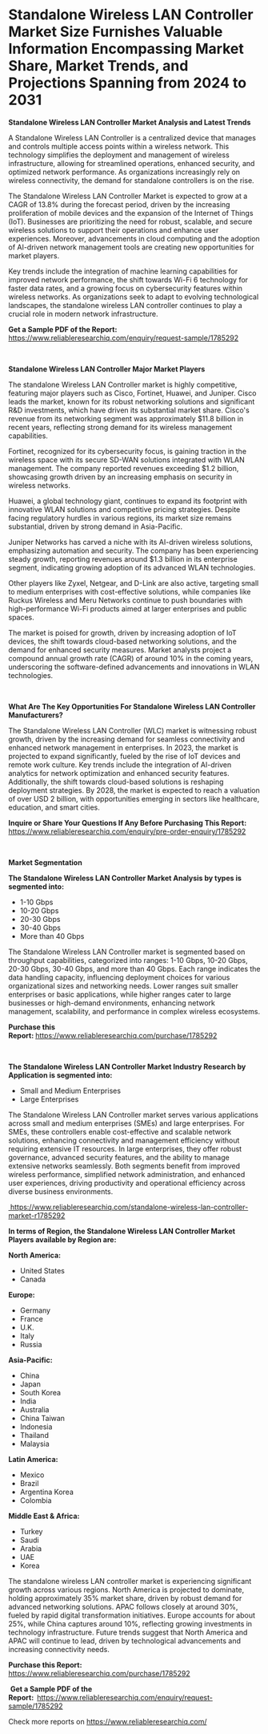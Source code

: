 <p><h1>Standalone Wireless LAN Controller Market Size Furnishes Valuable Information Encompassing Market Share, Market Trends, and Projections Spanning from 2024 to 2031</h1></p><p><strong>Standalone Wireless LAN Controller Market Analysis and Latest Trends</strong></p>
<p><p>A Standalone Wireless LAN Controller is a centralized device that manages and controls multiple access points within a wireless network. This technology simplifies the deployment and management of wireless infrastructure, allowing for streamlined operations, enhanced security, and optimized network performance. As organizations increasingly rely on wireless connectivity, the demand for standalone controllers is on the rise.</p><p>The Standalone Wireless LAN Controller Market is expected to grow at a CAGR of 13.8% during the forecast period, driven by the increasing proliferation of mobile devices and the expansion of the Internet of Things (IoT). Businesses are prioritizing the need for robust, scalable, and secure wireless solutions to support their operations and enhance user experiences. Moreover, advancements in cloud computing and the adoption of AI-driven network management tools are creating new opportunities for market players. </p><p>Key trends include the integration of machine learning capabilities for improved network performance, the shift towards Wi-Fi 6 technology for faster data rates, and a growing focus on cybersecurity features within wireless networks. As organizations seek to adapt to evolving technological landscapes, the standalone wireless LAN controller continues to play a crucial role in modern network infrastructure.</p></p>
<p><strong>Get a Sample PDF of the Report:&nbsp;</strong> <a href="https://www.reliableresearchiq.com/enquiry/request-sample/1785292?utm_campaign=1144&utm_medium=2&utm_source=Github&utm_content=ia&utm_term=27122024&utm_id=standalone-wireless-lan-controller">https://www.reliableresearchiq.com/enquiry/request-sample/1785292</a></p>
<p>&nbsp;</p>
<p><strong>Standalone Wireless LAN Controller Major Market Players</strong></p>
<p><p>The standalone Wireless LAN Controller market is highly competitive, featuring major players such as Cisco, Fortinet, Huawei, and Juniper. Cisco leads the market, known for its robust networking solutions and significant R&D investments, which have driven its substantial market share. Cisco's revenue from its networking segment was approximately $11.8 billion in recent years, reflecting strong demand for its wireless management capabilities.</p><p>Fortinet, recognized for its cybersecurity focus, is gaining traction in the wireless space with its secure SD-WAN solutions integrated with WLAN management. The company reported revenues exceeding $1.2 billion, showcasing growth driven by an increasing emphasis on security in wireless networks. </p><p>Huawei, a global technology giant, continues to expand its footprint with innovative WLAN solutions and competitive pricing strategies. Despite facing regulatory hurdles in various regions, its market size remains substantial, driven by strong demand in Asia-Pacific.</p><p>Juniper Networks has carved a niche with its AI-driven wireless solutions, emphasizing automation and security. The company has been experiencing steady growth, reporting revenues around $1.3 billion in its enterprise segment, indicating growing adoption of its advanced WLAN technologies.</p><p>Other players like Zyxel, Netgear, and D-Link are also active, targeting small to medium enterprises with cost-effective solutions, while companies like Ruckus Wireless and Meru Networks continue to push boundaries with high-performance Wi-Fi products aimed at larger enterprises and public spaces.</p><p>The market is poised for growth, driven by increasing adoption of IoT devices, the shift towards cloud-based networking solutions, and the demand for enhanced security measures. Market analysts project a compound annual growth rate (CAGR) of around 10% in the coming years, underscoring the software-defined advancements and innovations in WLAN technologies.</p></p>
<p>&nbsp;</p>
<p><strong>What Are The Key Opportunities For Standalone Wireless LAN Controller Manufacturers?</strong></p>
<p><p>The Standalone Wireless LAN Controller (WLC) market is witnessing robust growth, driven by the increasing demand for seamless connectivity and enhanced network management in enterprises. In 2023, the market is projected to expand significantly, fueled by the rise of IoT devices and remote work culture. Key trends include the integration of AI-driven analytics for network optimization and enhanced security features. Additionally, the shift towards cloud-based solutions is reshaping deployment strategies. By 2028, the market is expected to reach a valuation of over USD 2 billion, with opportunities emerging in sectors like healthcare, education, and smart cities.</p></p>
<p><strong>Inquire or Share Your Questions If Any Before Purchasing This Report:</strong> <a href="https://www.reliableresearchiq.com/enquiry/pre-order-enquiry/1785292?utm_campaign=1144&utm_medium=2&utm_source=Github&utm_content=ia&utm_term=27122024&utm_id=standalone-wireless-lan-controller">https://www.reliableresearchiq.com/enquiry/pre-order-enquiry/1785292</a></p>
<p>&nbsp;</p>
<p><strong>Market Segmentation</strong></p>
<p><strong>The Standalone Wireless LAN Controller Market Analysis by types is segmented into:</strong></p>
<p><ul><li>1-10 Gbps</li><li>10-20 Gbps</li><li>20-30 Gbps</li><li>30-40 Gbps</li><li>More than 40 Gbps</li></ul></p>
<p><p>The Standalone Wireless LAN Controller market is segmented based on throughput capabilities, categorized into ranges: 1-10 Gbps, 10-20 Gbps, 20-30 Gbps, 30-40 Gbps, and more than 40 Gbps. Each range indicates the data handling capacity, influencing deployment choices for various organizational sizes and networking needs. Lower ranges suit smaller enterprises or basic applications, while higher ranges cater to large businesses or high-demand environments, enhancing network management, scalability, and performance in complex wireless ecosystems.</p></p>
<p><strong>Purchase this Report:&nbsp;</strong><a href="https://www.reliableresearchiq.com/purchase/1785292?utm_campaign=1144&utm_medium=2&utm_source=Github&utm_content=ia&utm_term=27122024&utm_id=standalone-wireless-lan-controller">https://www.reliableresearchiq.com/purchase/1785292</a></p>
<p>&nbsp;</p>
<p><strong>The Standalone Wireless LAN Controller Market Industry Research by Application is segmented into:</strong></p>
<p><ul><li>Small and Medium Enterprises</li><li>Large Enterprises</li></ul></p>
<p><p>The Standalone Wireless LAN Controller market serves various applications across small and medium enterprises (SMEs) and large enterprises. For SMEs, these controllers enable cost-effective and scalable network solutions, enhancing connectivity and management efficiency without requiring extensive IT resources. In large enterprises, they offer robust governance, advanced security features, and the ability to manage extensive networks seamlessly. Both segments benefit from improved wireless performance, simplified network administration, and enhanced user experiences, driving productivity and operational efficiency across diverse business environments.</p></p>
<p><a href="https://www.reliableresearchiq.com/standalone-wireless-lan-controller-market-r1785292?utm_campaign=1144&utm_medium=2&utm_source=Github&utm_content=ia&utm_term=27122024&utm_id=standalone-wireless-lan-controller">&nbsp;https://www.reliableresearchiq.com/standalone-wireless-lan-controller-market-r1785292</a></p>
<p><strong>In terms of Region, the Standalone Wireless LAN Controller Market Players available by Region are:</strong></p>
<p>
    <p> <strong> North America: </strong>
        <ul>
            <li>United States</li>
            <li>Canada</li>
        </ul>
        </p> 
    <p> <strong> Europe: </strong>
        <ul>
            <li>Germany</li>
            <li>France</li>
            <li>U.K.</li>
            <li>Italy</li>
            <li>Russia</li>
        </ul>
        </p> 
    <p> <strong> Asia-Pacific: </strong>
        <ul>
            <li>China</li>
            <li>Japan</li>
            <li>South Korea</li>
            <li>India</li>
            <li>Australia</li>
            <li>China Taiwan</li>
            <li>Indonesia</li>
            <li>Thailand</li>
            <li>Malaysia</li>
        </ul>
        </p> 
    <p> <strong> Latin America: </strong>
        <ul>
            <li>Mexico</li>
            <li>Brazil</li>
            <li>Argentina Korea</li>
            <li>Colombia</li>
        </ul>
        </p> 
    <p> <strong> Middle East & Africa: </strong>
        <ul>
            <li>Turkey</li>
            <li>Saudi</li>
            <li>Arabia</li>
            <li>UAE</li>
            <li>Korea</li>
        </ul>
    </p>
    </p>
<p><p>The standalone wireless LAN controller market is experiencing significant growth across various regions. North America is projected to dominate, holding approximately 35% market share, driven by robust demand for advanced networking solutions. APAC follows closely at around 30%, fueled by rapid digital transformation initiatives. Europe accounts for about 25%, while China captures around 10%, reflecting growing investments in technology infrastructure. Future trends suggest that North America and APAC will continue to lead, driven by technological advancements and increasing connectivity needs.</p></p>
<p><strong>Purchase this Report: </strong><a href="https://www.reliableresearchiq.com/purchase/1785292?utm_campaign=1144&utm_medium=2&utm_source=Github&utm_content=ia&utm_term=27122024&utm_id=standalone-wireless-lan-controller">https://www.reliableresearchiq.com/purchase/1785292</a></p>
<p>&nbsp;<strong>Get a Sample PDF of the Report:&nbsp;&nbsp;</strong><a href="https://www.reliableresearchiq.com/enquiry/request-sample/1785292?utm_campaign=1144&utm_medium=2&utm_source=Github&utm_content=ia&utm_term=27122024&utm_id=standalone-wireless-lan-controller">https://www.reliableresearchiq.com/enquiry/request-sample/1785292</a></p>
<p><strong></strong></p>
<p>Check more reports on <a href="https://www.reliableresearchiq.com/?utm_campaign=1144&utm_medium=2&utm_source=Github&utm_content=ia&utm_term=27122024&utm_id=standalone-wireless-lan-controller">https://www.reliableresearchiq.com/</a></p>